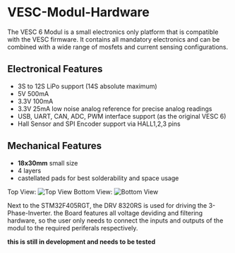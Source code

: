 # VESC-Modul-Hardware
The VESC 6 Modul is a small electronics only platform that is compatible with the VESC firmware. It contains all mandatory electronics and can be combined with a wide range of mosfets and current sensing configurations.


## Electronical Features
- 3S to 12S LiPo support (14S absolute maximum)
- 5V 500mA
- 3.3V 100mA
- 3.3V 25mA low noise analog reference for precise analog readings
- USB, UART, CAN, ADC, PWM interface support (as the original VESC 6)
- Hall Sensor and SPI Encoder support via HALL1,2,3 pins

## Mechanical Features
- **18x30mm** small size
- 4 layers
- castellated pads for best solderability and space usage

Top View:
![Top View](https://github.com/FabianViermetz/VESC-Modul-Hardware/blob/master/VESCmodul1.PNG)
Bottom View:
![Bottom View](https://github.com/FabianViermetz/VESC-Modul-Hardware/master/VESCmodul2.PNG)

Next to the STM32F405RGT, the DRV 8320RS is used for driving the 3-Phase-Inverter.
the Board features all voltage deviding and filtering hardware, so the user only needs to connect the inputs and outputs of the modul to the required periferals respectively.


**this is still in development and needs to be tested**
